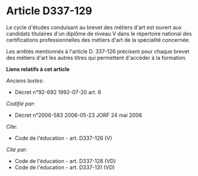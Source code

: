 # Article D337-129

Le cycle d'études conduisant au brevet des métiers d'art est ouvert aux candidats titulaires d'un diplôme de niveau V dans le
répertoire national des certifications professionnelles des métiers d'art de la spécialité concernée.

Les arrêtés mentionnés à l'article D. 337-126 précisent pour chaque brevet des métiers d'art les autres titres qui permettent
d'accéder à la formation.

**Liens relatifs à cet article**

_Anciens textes_:

  - Décret n°92-692 1992-07-20 art. 6

_Codifié par_:

  - Décret n°2006-583 2006-05-23 JORF 24 mai 2006

_Cite_:

  - Code de l'éducation - art. D337-126 (V)

_Cité par_:

  - Code de l'éducation - art. D337-128 (VD)
  - Code de l'éducation - art. D337-131 (VD)
